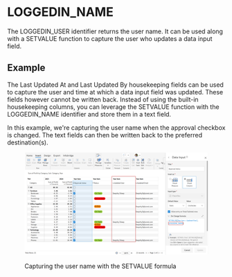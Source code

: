# LOGGEDIN\_NAME

The LOGGEDIN\_USER identifier returns the user name. It can be used along with a SETVALUE function to capture the user who updates a data input field.&#x20;

## Example

The Last Updated At and Last Updated By housekeeping fields can be used to capture the user and time at which a data input field was updated. These fields however cannot be written back. Instead of using the built-in housekeeping columns, you can leverage the SETVALUE function with the LOGGEDIN\_NAME identifier and store them in a text field.

In this example, we're capturing the user name when the approval checkbox is changed. The text fields can then be written back to the preferred destination(s).

<figure><img src="../../.gitbook/assets/image.png" alt=""><figcaption><p>Capturing the user name with the SETVALUE formula</p></figcaption></figure>
